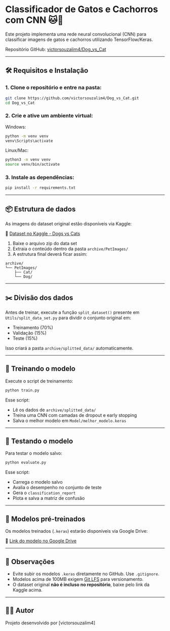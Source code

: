 # Classificador de Gatos e Cachorros com CNN 🐱🐶

Este projeto implementa uma rede neural convolucional (CNN) para classificar imagens de gatos e cachorros utilizando TensorFlow/Keras.

Repositório GitHub: [victorsouzalim4/Dog_vs_Cat](https://github.com/victorsouzalim4/Dog_vs_Cat)

---

## 🛠️ Requisitos e Instalação

### 1. Clone o repositório e entre na pasta:

```bash
git clone https://github.com/victorsouzalim4/Dog_vs_Cat.git
cd Dog_vs_Cat
```

### 2. Crie e ative um ambiente virtual:

Windows:
```bash
python -m venv venv
venv\Scripts\activate
```

Linux/Mac:
```bash
python3 -m venv venv
source venv/bin/activate
```

### 3. Instale as dependências:

```bash
pip install -r requirements.txt
```

---

## 📦 Estrutura de dados

As imagens do dataset original estão disponíveis via Kaggle:

🔗 [Dataset no Kaggle - Dogs vs Cats](https://www.kaggle.com/datasets/bhavikjikadara/dog-and-cat-classification-dataset)

1. Baixe o arquivo zip do data set
2. Extraia o conteúdo dentro da pasta `archive/PetImages/`
3. A estrutura final deverá ficar assim:

```
archive/
└── PetImages/
    ├── Cat/
    └── Dog/
```

---

## ✂️ Divisão dos dados

Antes de treinar, execute a função `split_dataset()` presente em `Utils/split_data_set.py` para dividir o conjunto original em:

- Treinamento (70%)
- Validação (15%)
- Teste (15%)

Isso criará a pasta `archive/splitted_data/` automaticamente.

---

## 🚀 Treinando o modelo

Execute o script de treinamento:

```bash
python train.py
```

Esse script:

- Lê os dados de `archive/splitted_data/`
- Treina uma CNN com camadas de dropout e early stopping
- Salva o melhor modelo em `Model/melhor_modelo.keras`

---

## 🧪 Testando o modelo

Para testar o modelo salvo:

```bash
python evaluate.py
```

Esse script:

- Carrega o modelo salvo
- Avalia o desempenho no conjunto de teste
- Gera o `classification_report`
- Plota e salva a matriz de confusão

---

## 🧠 Modelos pré-treinados

Os modelos treinados (`.keras`) estarão disponíveis via Google Drive:

🔗 [Link do modelo no Google Drive](https://drive.google.com/file/d/1-cbuJWmsAYYVPqwHyKYnhQZYTWgTkwCN/view?usp=sharing)

---

## 📌 Observações

- Evite subir os modelos `.keras` diretamente no GitHub. Use `.gitignore`.
- Modelos acima de 100MB exigem [Git LFS](https://git-lfs.com/) para versionamento.
- O dataset original **não é incluso no repositório**, baixe pelo link da Kaggle acima.

---

## 👨‍💻 Autor

Projeto desenvolvido por [victorsouzalim4]
